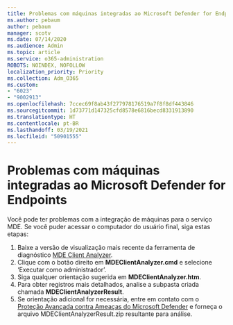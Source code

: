 ```yaml
---
title: Problemas com máquinas integradas ao Microsoft Defender for Endpoints
ms.author: pebaum
author: pebaum
manager: scotv
ms.date: 07/14/2020
ms.audience: Admin
ms.topic: article
ms.service: o365-administration
ROBOTS: NOINDEX, NOFOLLOW
localization_priority: Priority
ms.collection: Adm_O365
ms.custom:
- "6023"
- "9002913"
ms.openlocfilehash: 7ccec69f8ab43f277978176519a7f8f8df443846
ms.sourcegitcommit: 1d73771d147325cfd8578e6816becd8331913890
ms.translationtype: HT
ms.contentlocale: pt-BR
ms.lasthandoff: 03/19/2021
ms.locfileid: "50901555"
---
```

# <a name="issues-with-onboarding-machines-to-microsoft-defender-for-endpoints"></a>Problemas com máquinas integradas ao Microsoft Defender for Endpoints

Você pode ter problemas com a integração de máquinas para o serviço MDE. Se você puder acessar o computador do usuário final, siga estas etapas:

1. Baixe a versão de visualização mais recente da ferramenta de diagnóstico [MDE Client Analyzer](https://aka.ms/betamdeanalyzer).
2. Clique com o botão direito em **MDEClientAnalyzer.cmd** e selecione ‘Executar como administrador’.
3. Siga qualquer orientação sugerida em **MDEClientAnalyzer.htm**.
4. Para obter registros mais detalhados, analise a subpasta criada chamada **MDEClientAnalyzerResult**.
5. Se orientação adicional for necessária, entre em contato com o [Proteção Avançada contra Ameaças do Microsoft Defender](https://docs.microsoft.com/windows/security/threat-protection/microsoft-defender-atp/contact-support) e forneça o arquivo MDEClientAnalyzerResult.zip resultante para análise.
